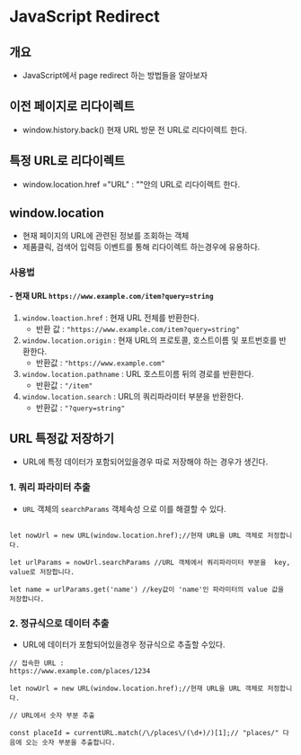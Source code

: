 # JavaScript Redirect

## 개요
- JavaScript에서 page redirect 하는 방법들을 알아보자
  

## 이전 페이지로 리다이렉트
- window.history.back() 현재 URL 방문 전 URL로 리다이렉트 한다.


## 특정 URL로 리다이렉트
- window.location.href ="URL" : ""안의 URL로 리다이렉트 한다.

## window.location
- 현재 페이지의 URL에 관련된 정보를 조회하는 객체
- 제품클릭, 검색어 입력등 이벤트를 통해 리다이렉트 하는경우에 유용하다. 

### 사용법
#### - 현재 URL `https://www.example.com/item?query=string`


1. `window.loaction.href` : 현재 URL 전체를 반환한다.
    - 반환 값 : `"https://www.example.com/item?query=string"`
2. `window.location.origin` : 현재 URL의 프로토콜, 호스트이름 및 포트번호를 반환한다.
    - 반환값 : `"https://www.example.com"`
3. `window.location.pathname` : URL 호스트이름 뒤의 경로를 반환한다.
    - 반환값 : `"/item"`
4. `window.location.search` : URL의 쿼리파라미터 부분을 반환한다.
    - 반환값 : `"?query=string"`


## URL 특정값 저장하기
- URL에 특정 데이터가 포함되어있을경우 따로 저장해야 하는 경우가 생긴다.

### 1. 쿼리 파라미터 추출

- `URL` 객체의 `searchParams` 객체속성 으로 이를 해결할 수 있다.

```

let nowUrl = new URL(window.location.href);//현재 URL을 URL 객체로 저정합니다.

let urlParams = nowUrl.searchParams //URL 객체에서 쿼리파라미터 부분을  key, value로 저장합니다.

let name = urlParams.get('name') //key값이 'name'인 파라미터의 value 값을 저장합니다.

```


### 2. 정규식으로 데이터 추출
- URL에 데이터가 포함되어있을경우 정규식으로 추출할 수있다.

```
// 접속한 URL : 
https://www.example.com/places/1234

let nowUrl = new URL(window.location.href);//현재 URL을 URL 객체로 저정합니다.

// URL에서 숫자 부분 추출

const placeId = currentURL.match(/\/places\/(\d+)/)[1];// "places/" 다음에 오는 숫자 부분을 추출합니다.


```



